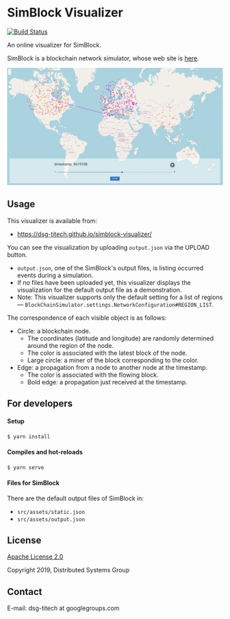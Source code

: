 SimBlock Visualizer
===

[![Build Status](https://travis-ci.com/dsg-titech/simblock-visualizer.svg?branch=master)](https://travis-ci.com/dsg-titech/simblock-visualizer)

An online visualizer for SimBlock.

SimBlock is a blockchain network simulator, whose web site is [here](https://dsg-titech.github.io/simblock/).

![](/public/demo.png)

## Usage

This visualizer is available from:
- https://dsg-titech.github.io/simblock-visualizer/

You can see the visualization by uploading `output.json` via the UPLOAD button.
- `output.json`, one of the SimBlock's output files, is listing occurred events during a simulation.
- If no files have been uploaded yet, this visualizer displays the visualization for the default output file as a demonstration.
- Note: This visualizer supports only the default setting for a list of regions ― `BlockChainSimulator.settings.NetworkConfiguration#REGION_LIST`.

The correspondence of each visible object is as follows:
- Circle: a blockchain node.
    - The coordinates (latitude and longitude) are randomly determined around the region of the node.
    - The color is associated with the latest block of the node.
    - Large circle: a miner of the block corresponding to the color.
- Edge: a propagation from a node to another node at the timestamp.
    - The color is associated with the flowing block.
    - Bold edge: a propagation just received at the timestamp.

## For developers

#### Setup

```sh
$ yarn install
```

#### Compiles and hot-reloads

```sh
$ yarn serve
```

#### Files for SimBlock

There are the default output files of SimBlock in:
- `src/assets/static.json`
- `src/assets/output.json`

## License

[Apache License 2.0](LICENSE)

Copyright 2019, Distributed Systems Group

## Contact

E-mail: dsg-titech at googlegroups.com
